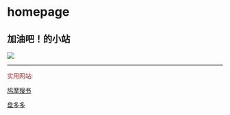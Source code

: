 # homepage
<h2>加油吧！的小站</h2>
<script type="text/javascript">
function startTime()
{
var today=new Date()
var h=today.getHours()
var m=today.getMinutes()
var s=today.getSeconds()
// add a zero in front of numbers<10
m=checkTime(m)
s=checkTime(s)
document.getElementById('txt').innerHTML=h+":"+m+":"+s
t=setTimeout('startTime()',500)
}

function checkTime(i)
{
if (i<10) 
  {i="0" + i}
  return i
}
</script>


<body onload="startTime()">
<div id="txt"></div>
<img src="https://thirdqq.qlogo.cn/g?b=sdk&k=91mghJRwGdmfCPG8ChRicGw&s=100&t=1483302994"/>
<hr/>
<font color="brown">实用网站:</font>
<p><a href="https://www.jiumodiary.com">鸠摩搜书</a></p>
<p><a href="http://m.panduoduo.net">盘多多</a></p>
